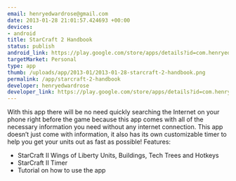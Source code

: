 ```yaml
--- 
email: henryedwardrose@gmail.com
date: 2013-01-28 21:01:57.424693 +00:00
devices: 
- android
title: StarCraft 2 Handbook
status: publish
android_link: https://play.google.com/store/apps/details?id=com.henryedwardrose.sc2handbook
targetMarket: Personal
type: app
thumb: /uploads/app/2013-01/2013-01-28-starcraft-2-handbook.png
permalink: /app/starcraft-2-handbook
developer: henryedwardrose
developer_link: https://play.google.com/store/apps/details?id=com.henryedwardrose.sc2handbook
---
```


With this app there will be no need quickly searching the Internet on your phone right before the game because this app comes with all of the necessary information you need without any internet connection.
This app doesn’t just come with information, it also has its own customizable timer to help you get your units out as fast as possible!
Features:
* StarCraft II Wings of Liberty Units, Buildings, Tech Trees and Hotkeys
* StarCraft II Timer
* Tutorial on how to use the app
